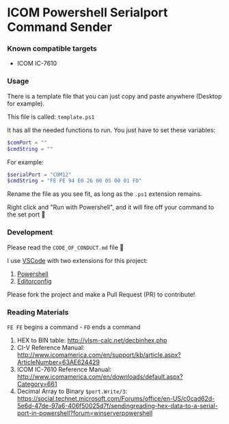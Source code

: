 # ICOM Powershell Serialport Command Sender

### Known compatible targets

* ICOM IC-7610

### Usage

There is a template file that you can just copy and paste anywhere (Desktop for example).

This file is called: `template.ps1`

It has all the needed functions to run. You just have to set these variables:

```ps1
$comPort = ""
$cmdString = ""
```

For example:

```ps1
$serialPort = "COM12"
$cmdString = "FE FE 94 E0 26 00 05 00 01 FD"
```

Rename the file as you see fit, as long as the `.ps1` extension remains.

Right click and "Run with Powershell", and it will fire off your command to the set port :tada:

### Development

Please read the `CODE_OF_CONDUCT.md` file :pray:

I use [VSCode](https://code.visualstudio.com/) with two extensions for this project:

1. [Powershell](https://marketplace.visualstudio.com/items?itemName=ms-vscode.PowerShell)
1. [Editorconfig](https://marketplace.visualstudio.com/items?itemName=EditorConfig.EditorConfig)

Please fork the project and make a Pull Request (PR) to contribute!

### Reading Materials

`FE FE` begins a command - `FD` ends a command

1. HEX to BIN table: http://vlsm-calc.net/decbinhex.php
1. CI-V Reference Manual: http://www.icomamerica.com/en/support/kb/article.aspx?ArticleNumber=63AE624429
1. ICOM IC-7610 Reference Manual: http://www.icomamerica.com/en/downloads/default.aspx?Category=661
1. Decimal Array to Binary `$port.Write/3`: https://social.technet.microsoft.com/Forums/office/en-US/c0cad62d-5e6d-47de-97a6-406f50025d7f/sendingreading-hex-data-to-a-serial-port-in-powershell?forum=winserverpowershell
